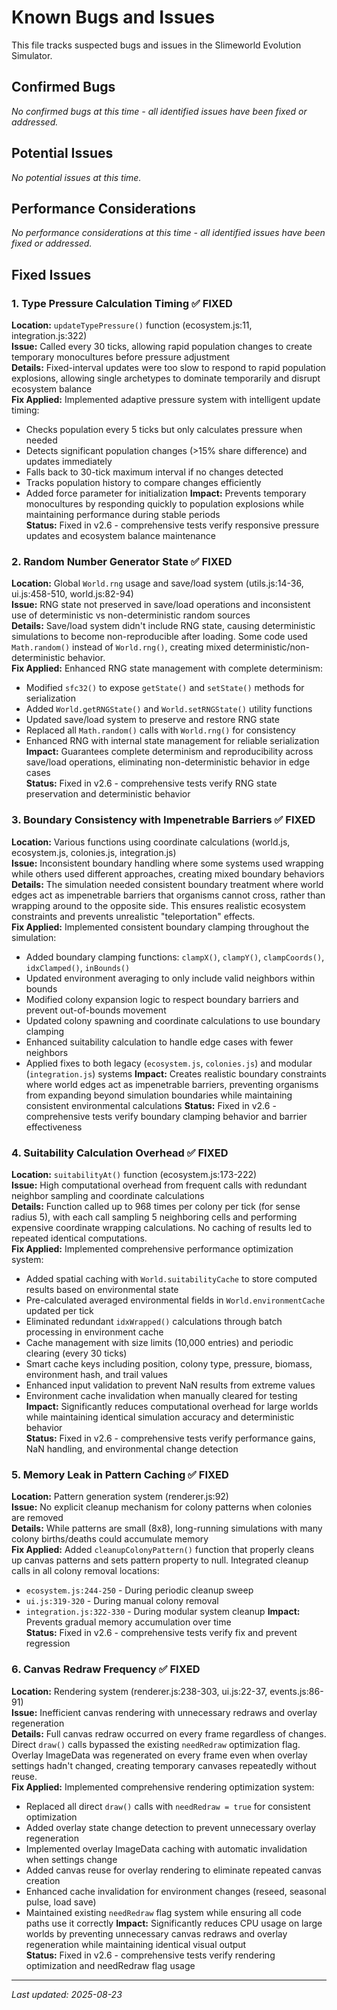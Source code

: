 # Known Bugs and Issues

This file tracks suspected bugs and issues in the Slimeworld Evolution Simulator.

## Confirmed Bugs

*No confirmed bugs at this time - all identified issues have been fixed or addressed.*

## Potential Issues

*No potential issues at this time.*

## Performance Considerations

*No performance considerations at this time - all identified issues have been fixed or addressed.*

## Fixed Issues

### 1. Type Pressure Calculation Timing ✅ FIXED
**Location:** `updateTypePressure()` function (ecosystem.js:11, integration.js:322)  
**Issue:** Called every 30 ticks, allowing rapid population changes to create temporary monocultures before pressure adjustment  
**Details:** Fixed-interval updates were too slow to respond to rapid population explosions, allowing single archetypes to dominate temporarily and disrupt ecosystem balance  
**Fix Applied:** Implemented adaptive pressure system with intelligent update timing:
- Checks population every 5 ticks but only calculates pressure when needed
- Detects significant population changes (>15% share difference) and updates immediately
- Falls back to 30-tick maximum interval if no changes detected
- Tracks population history to compare changes efficiently
- Added force parameter for initialization
**Impact:** Prevents temporary monocultures by responding quickly to population explosions while maintaining performance during stable periods  
**Status:** Fixed in v2.6 - comprehensive tests verify responsive pressure updates and ecosystem balance maintenance

### 2. Random Number Generator State ✅ FIXED
**Location:** Global `World.rng` usage and save/load system (utils.js:14-36, ui.js:458-510, world.js:82-94)  
**Issue:** RNG state not preserved in save/load operations and inconsistent use of deterministic vs non-deterministic random sources  
**Details:** Save/load system didn't include RNG state, causing deterministic simulations to become non-reproducible after loading. Some code used `Math.random()` instead of `World.rng()`, creating mixed deterministic/non-deterministic behavior.  
**Fix Applied:** Enhanced RNG state management with complete determinism:
- Modified `sfc32()` to expose `getState()` and `setState()` methods for serialization
- Added `World.getRNGState()` and `World.setRNGState()` utility functions
- Updated save/load system to preserve and restore RNG state
- Replaced all `Math.random()` calls with `World.rng()` for consistency
- Enhanced RNG with internal state management for reliable serialization
**Impact:** Guarantees complete determinism and reproducibility across save/load operations, eliminating non-deterministic behavior in edge cases  
**Status:** Fixed in v2.6 - comprehensive tests verify RNG state preservation and deterministic behavior

### 3. Boundary Consistency with Impenetrable Barriers ✅ FIXED
**Location:** Various functions using coordinate calculations (world.js, ecosystem.js, colonies.js, integration.js)  
**Issue:** Inconsistent boundary handling where some systems used wrapping while others used different approaches, creating mixed boundary behaviors  
**Details:** The simulation needed consistent boundary treatment where world edges act as impenetrable barriers that organisms cannot cross, rather than wrapping around to the opposite side. This ensures realistic ecosystem constraints and prevents unrealistic "teleportation" effects.  
**Fix Applied:** Implemented consistent boundary clamping throughout the simulation:
- Added boundary clamping functions: `clampX()`, `clampY()`, `clampCoords()`, `idxClamped()`, `inBounds()`
- Updated environment averaging to only include valid neighbors within bounds
- Modified colony expansion logic to respect boundary barriers and prevent out-of-bounds movement  
- Updated colony spawning and coordinate calculations to use boundary clamping
- Enhanced suitability calculation to handle edge cases with fewer neighbors
- Applied fixes to both legacy (`ecosystem.js`, `colonies.js`) and modular (`integration.js`) systems
**Impact:** Creates realistic boundary constraints where world edges act as impenetrable barriers, preventing organisms from expanding beyond simulation boundaries while maintaining consistent environmental calculations
**Status:** Fixed in v2.6 - comprehensive tests verify boundary clamping behavior and barrier effectiveness

### 4. Suitability Calculation Overhead ✅ FIXED
**Location:** `suitabilityAt()` function (ecosystem.js:173-222)  
**Issue:** High computational overhead from frequent calls with redundant neighbor sampling and coordinate calculations  
**Details:** Function called up to 968 times per colony per tick (for sense radius 5), with each call sampling 5 neighboring cells and performing expensive coordinate wrapping calculations. No caching of results led to repeated identical computations.  
**Fix Applied:** Implemented comprehensive performance optimization system:
- Added spatial caching with `World.suitabilityCache` to store computed results based on environmental state
- Pre-calculated averaged environmental fields in `World.environmentCache` updated per tick
- Eliminated redundant `idxWrapped()` calculations through batch processing in environment cache
- Cache management with size limits (10,000 entries) and periodic clearing (every 30 ticks)
- Smart cache keys including position, colony type, pressure, biomass, environment hash, and trail values
- Enhanced input validation to prevent NaN results from extreme values
- Environment cache invalidation when manually cleared for testing
**Impact:** Significantly reduces computational overhead for large worlds while maintaining identical simulation accuracy and deterministic behavior  
**Status:** Fixed in v2.6 - comprehensive tests verify performance gains, NaN handling, and environmental change detection

### 5. Memory Leak in Pattern Caching ✅ FIXED
**Location:** Pattern generation system (renderer.js:92)  
**Issue:** No explicit cleanup mechanism for colony patterns when colonies are removed  
**Details:** While patterns are small (8x8), long-running simulations with many colony births/deaths could accumulate memory  
**Fix Applied:** Added `cleanupColonyPattern()` function that properly cleans up canvas patterns and sets pattern property to null. Integrated cleanup calls in all colony removal locations:
- `ecosystem.js:244-250` - During periodic cleanup sweep
- `ui.js:319-320` - During manual colony removal
- `integration.js:322-330` - During modular system cleanup
**Impact:** Prevents gradual memory accumulation over time  
**Status:** Fixed in v2.6 - comprehensive tests verify fix and prevent regression

### 6. Canvas Redraw Frequency ✅ FIXED
**Location:** Rendering system (renderer.js:238-303, ui.js:22-37, events.js:86-91)  
**Issue:** Inefficient canvas rendering with unnecessary redraws and overlay regeneration  
**Details:** Full canvas redraw occurred on every frame regardless of changes. Direct `draw()` calls bypassed the existing `needRedraw` optimization flag. Overlay ImageData was regenerated on every frame even when overlay settings hadn't changed, creating temporary canvases repeatedly without reuse.  
**Fix Applied:** Implemented comprehensive rendering optimization system:
- Replaced all direct `draw()` calls with `needRedraw = true` for consistent optimization
- Added overlay state change detection to prevent unnecessary overlay regeneration  
- Implemented overlay ImageData caching with automatic invalidation when settings change
- Added canvas reuse for overlay rendering to eliminate repeated canvas creation
- Enhanced cache invalidation for environment changes (reseed, seasonal pulse, load save)
- Maintained existing `needRedraw` flag system while ensuring all code paths use it correctly
**Impact:** Significantly reduces CPU usage on large worlds by preventing unnecessary canvas redraws and overlay regeneration while maintaining identical visual output  
**Status:** Fixed in v2.6 - comprehensive tests verify rendering optimization and needRedraw flag usage

---
*Last updated: 2025-08-23*
